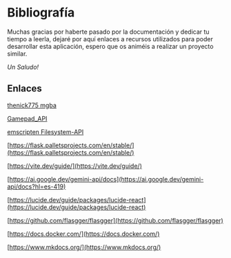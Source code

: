 # Bibliografía

Muchas gracias por haberte pasado por la documentación y dedicar tu tiempo a leerla, 
dejaré por aquí enlaces a recursos utilizados para poder desarrollar esta aplicación, 
espero que os animéis a realizar un proyecto similar.

*Un Saludo!*

## Enlaces

[thenick775 mgba](https://github.com/thenick775/mgba/tree/feature/wasm#readme)

[Gamepad_API](https://developer.mozilla.org/en-US/docs/Web/API/Gamepad_API)

[emscripten Filesystem-API](https://emscripten.org/docs/api_reference/Filesystem-API.html)

[https://flask.palletsprojects.com/en/stable/](https://flask.palletsprojects.com/en/stable/)

[https://vite.dev/guide/](https://vite.dev/guide/)

[https://ai.google.dev/gemini-api/docs](https://ai.google.dev/gemini-api/docs?hl=es-419)

[https://lucide.dev/guide/packages/lucide-react](https://lucide.dev/guide/packages/lucide-react)

[https://github.com/flasgger/flasgger](https://github.com/flasgger/flasgger)

[https://docs.docker.com/](https://docs.docker.com/)

[https://www.mkdocs.org/](https://www.mkdocs.org/)

